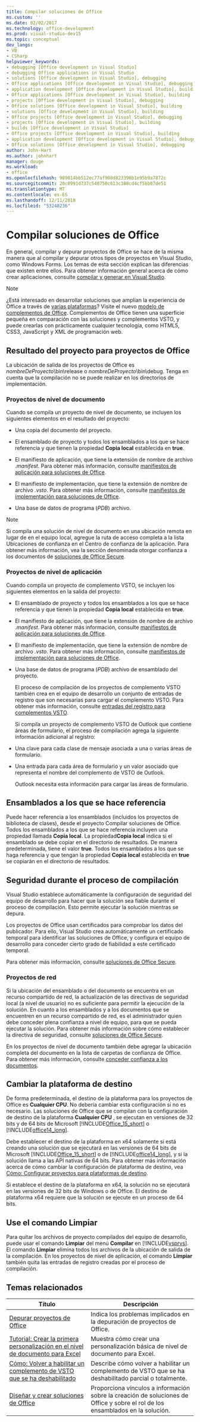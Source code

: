 ```yaml
---
title: Compilar soluciones de Office
ms.custom: ''
ms.date: 02/02/2017
ms.technology: office-development
ms.prod: visual-studio-dev15
ms.topic: conceptual
dev_langs:
- VB
- CSharp
helpviewer_keywords:
- debugging [Office development in Visual Studio]
- debugging Office applications in Visual Studio
- solutions [Office development in Visual Studio], debugging
- Office applications [Office development in Visual Studio], debugging
- application development [Office development in Visual Studio], building
- Office applications [Office development in Visual Studio], building
- projects [Office development in Visual Studio], debugging
- Office solutions [Office development in Visual Studio], building
- solutions [Office development in Visual Studio], building
- Office projects [Office development in Visual Studio], debugging
- projects [Office development in Visual Studio], building
- builds [Office development in Visual Studio]
- Office projects [Office development in Visual Studio], building
- application development [Office development in Visual Studio], debugging
- Office solutions [Office development in Visual Studio], debugging
author: John-Hart
ms.author: johnhart
manager: douge
ms.workload:
- office
ms.openlocfilehash: 989014bb512ec77af908d823390b1e95b9a7872c
ms.sourcegitcommit: 20c0991d737c540750c613c380cd4cf5bb07de51
ms.translationtype: MT
ms.contentlocale: es-ES
ms.lasthandoff: 12/11/2018
ms.locfileid: "53248236"
---
```

# <a name="build-office-solutions"></a>Compilar soluciones de Office
  En general, compilar y depurar proyectos de Office se hace de la misma manera que al compilar y depurar otros tipos de proyectos en Visual Studio, como Windows Forms. Los temas de esta sección explican las diferencias que existen entre ellos. Para obtener información general acerca de cómo crear aplicaciones, consulte [compilar y generar en Visual Studio](/visualstudio/ide/compiling-and-building-in-visual-studio).  
  
> [!NOTE]  
>  ¿Está interesado en desarrollar soluciones que amplían la experiencia de Office a través de [varias plataformas](https://dev.office.com/add-in-availability)? Visite el nuevo [modelo de complementos de Office](https://dev.office.com/docs/add-ins/overview/office-add-ins). Complementos de Office tienen una superficie pequeña en comparación con las soluciones y complementos VSTO, y puede crearlas con prácticamente cualquier tecnología, como HTML5, CSS3, JavaScript y XML de programación web.  
  
## <a name="project-output-for-office-projects"></a>Resultado del proyecto para proyectos de Office  
 La ubicación de salida de los proyectos de Office es *nombreDeProyecto*\bin\release o *nombreDeProyecto*\bin\debug. Tenga en cuenta que la compilación no se puede realizar en los directorios de implementación.  
  
### <a name="document-level-projects"></a>Proyectos de nivel de documento  
 Cuando se compila un proyecto de nivel de documento, se incluyen los siguientes elementos en el resultado del proyecto:  
  
-   Una copia del documento del proyecto.  
  
-   El ensamblado de proyecto y todos los ensamblados a los que se hace referencia y que tienen la propiedad **Copia local** establecida en **true**.  
  
-   El manifiesto de aplicación, que tiene la extensión de nombre de archivo *.manifest*. Para obtener más información, consulte [manifiestos de aplicación para soluciones de Office](../vsto/application-manifests-for-office-solutions.md).  
  
-   El manifiesto de implementación, que tiene la extensión de nombre de archivo *.vsto*. Para obtener más información, consulte [manifiestos de implementación para soluciones de Office](../vsto/deployment-manifests-for-office-solutions.md).  
  
-   Una base de datos de programa (*PDB*) archivo.  
  
> [!NOTE]  
>  Si compila una solución de nivel de documento en una ubicación remota en lugar de en el equipo local, agregue la ruta de acceso completa a la lista Ubicaciones de confianza en el Centro de confianza de la aplicación. Para obtener más información, vea la sección denominada otorgar confianza a los documentos de [soluciones de Office Secure](../vsto/securing-office-solutions.md).  
  
### <a name="application-level-projects"></a>Proyectos de nivel de aplicación  
 Cuando compila un proyecto de complemento VSTO, se incluyen los siguientes elementos en la salida del proyecto:  
  
- El ensamblado de proyecto y todos los ensamblados a los que se hace referencia y que tienen la propiedad **Copia local** establecida en **true**.  
  
- El manifiesto de aplicación, que tiene la extensión de nombre de archivo *.manifest*. Para obtener más información, consulte [manifiestos de aplicación para soluciones de Office](../vsto/application-manifests-for-office-solutions.md).  
  
- El manifiesto de implementación, que tiene la extensión de nombre de archivo *.vsto*. Para obtener más información, consulte [manifiestos de implementación para soluciones de Office](../vsto/deployment-manifests-for-office-solutions.md).  
  
- Una base de datos de programa (*PDB*) archivo de ensamblado del proyecto.  
  
  El proceso de compilación de los proyectos de complemento VSTO también crea en el equipo de desarrollo un conjunto de entradas de registro que son necesarias para cargar el complemento VSTO. Para obtener más información, consulte [entradas del registro para complementos VSTO](../vsto/registry-entries-for-vsto-add-ins.md).  
  
  Si compila un proyecto de complemento VSTO de Outlook que contiene áreas de formulario, el proceso de compilación agrega la siguiente información adicional al registro:  
  
- Una clave para cada clase de mensaje asociada a una o varias áreas de formulario.  
  
- Una entrada para cada área de formulario y un valor asociado que representa el nombre del complemento de VSTO de Outlook.  
  
  Outlook necesita esta información para cargar las áreas de formulario.  
  
## <a name="referenced-assemblies"></a>Ensamblados a los que se hace referencia  
 Puede hacer referencia a los ensamblados (incluidos los proyectos de biblioteca de clases), desde el proyecto Compilar soluciones de Office. Todos los ensamblados a los que se hace referencia incluyen una propiedad llamada **Copia local**. La propiedad**Copia local** indica si el ensamblado se debe copiar en el directorio de resultados. De manera predeterminada, tiene el valor **true**. Todos los ensamblados a los que se haga referencia y que tengan la propiedad **Copia local** establecida en **true** se copiarán en el directorio de resultados.  
  
## <a name="security-during-the-build-process"></a>Seguridad durante el proceso de compilación  
 Visual Studio establece automáticamente la configuración de seguridad del equipo de desarrollo para hacer que la solución sea fiable durante el proceso de compilación. Esto permite ejecutar la solución mientras se depura.  
  
 Los proyectos de Office usan certificados para comprobar los datos del publicador. Para ello, Visual Studio crea automáticamente un certificado temporal para identificar las soluciones de Office, y configura el equipo de desarrollo para conceder cierto grado de fiabilidad a este certificado temporal.  
  
 Para obtener más información, consulte [soluciones de Office Secure](../vsto/securing-office-solutions.md).  
  
### <a name="network-projects"></a>Proyectos de red  
 Si la ubicación del ensamblado o del documento se encuentra en un recurso compartido de red, la actualización de las directivas de seguridad local (a nivel de usuario) no es suficiente para permitir la ejecución de la solución. En cuanto a los ensamblados y a los documentos que se encuentren en un recurso compartido de red, es el administrador quien debe conceder plena confianza a nivel de equipo, para que se pueda ejecutar la solución. Para obtener más información sobre cómo establecer la directiva de seguridad, consulte [soluciones de Office Secure](../vsto/securing-office-solutions.md).  
  
 En los proyectos de nivel de documento también debe agregar la ubicación completa del documento en la lista de carpetas de confianza de Office. Para obtener más información, consulte [conceder confianza a los documentos](../vsto/granting-trust-to-documents.md).  
  
## <a name="change-the-platform-target"></a>Cambiar la plataforma de destino  
 De forma predeterminada, el destino de la plataforma para los proyectos de Office es **Cualquier CPU**. No debería cambiar esta configuración si no es necesario. Las soluciones de Office que se compilan con la configuración de destino de la plataforma **Cualquier CPU** , se ejecutan en versiones de 32 bits y de 64 bits de Microsoft [!INCLUDE[Office_15_short](../vsto/includes/office-15-short-md.md)] o [!INCLUDE[office14_long](../vsto/includes/office14-long-md.md)].  
  
 Debe establecer el destino de la plataforma en x64 solamente si está creando una solución que se ejecutará en las versiones de 64 bits de Microsoft [!INCLUDE[Office_15_short](../vsto/includes/office-15-short-md.md)] o de [!INCLUDE[office14_long](../vsto/includes/office14-long-md.md)], y si la solución llama a las API nativas de 64 bits. Para obtener más información acerca de cómo cambiar la configuración de plataforma de destino, vea [Cómo: Configurar proyectos para plataformas de destino](../ide/how-to-configure-projects-to-target-platforms.md).  
  
 Si establece el destino de la plataforma en x64, la solución no se ejecutará en las versiones de 32 bits de Windows o de Office. El destino de plataforma x64 requiere que la solución se ejecute en un proceso de 64 bits.  
  
## <a name="use-the-clean-command"></a>Use el comando Limpiar  
 Para quitar los archivos de proyecto compilados del equipo de desarrollo, puede usar el comando **Limpiar** del menú **Compilar** en [!INCLUDE[vsprvs](../sharepoint/includes/vsprvs-md.md)]. El comando **Limpiar** elimina todos los archivos de la ubicación de salida de la compilación. En los proyectos de nivel de aplicación, el comando **Limpiar** también quita las entradas de registro creadas por el proceso de compilación.  
  
## <a name="related-topics"></a>Temas relacionados  
  
|Título|Descripción|  
|-----------|-----------------|  
|[Depurar proyectos de Office](../vsto/debugging-office-projects.md)|Indica los problemas implicados en la depuración de proyectos de Office.|  
|[Tutorial: Crear la primera personalización en el nivel de documento para Excel](../vsto/walkthrough-creating-your-first-document-level-customization-for-excel.md)|Muestra cómo crear una personalización básica de nivel de documento para Excel.|  
|[Cómo: Volver a habilitar un complemento de VSTO que se ha deshabilitado](../vsto/how-to-re-enable-a-vsto-add-in-that-has-been-disabled.md)|Describe cómo volver a habilitar un complemento de VSTO que se ha deshabilitado parcial o totalmente.|  
|[Diseñar y crear soluciones de Office](../vsto/designing-and-creating-office-solutions.md)|Proporciona vínculos a información sobre la creación de soluciones de Office y sobre el rol de los ensamblados en la solución.|  
  
  